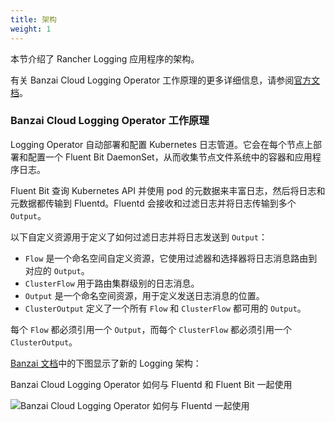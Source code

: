 ```yaml
---
title: 架构
weight: 1
---
```


本节介绍了 Rancher Logging 应用程序的架构。

有关 Banzai Cloud Logging Operator 工作原理的更多详细信息，请参阅[官方文档](https://banzaicloud.com/docs/one-eye/logging-operator/#architecture)。

### Banzai Cloud Logging Operator 工作原理

Logging Operator 自动部署和配置 Kubernetes 日志管道。它会在每个节点上部署和配置一个 Fluent Bit DaemonSet，从而收集节点文件系统中的容器和应用程序日志。

Fluent Bit 查询 Kubernetes API 并使用 pod 的元数据来丰富日志，然后将日志和元数据都传输到 Fluentd。Fluentd 会接收和过滤日志并将日志传输到多个`Output`。

以下自定义资源用于定义了如何过滤日志并将日志发送到 `Output`：

- `Flow` 是一个命名空间自定义资源，它使用过滤器和选择器将日志消息路由到对应的 `Output`。
- `ClusterFlow` 用于路由集群级别的日志消息。
- `Output` 是一个命名空间资源，用于定义发送日志消息的位置。
- `ClusterOutput` 定义了一个所有 `Flow` 和 `ClusterFlow` 都可用的 `Output`。

每个 `Flow` 都必须引用一个 `Output`，而每个 `ClusterFlow` 都必须引用一个 `ClusterOutput`。

[Banzai 文档](https://banzaicloud.com/docs/one-eye/logging-operator/#architecture)中的下图显示了新的 Logging 架构：

<figcaption>Banzai Cloud Logging Operator 如何与 Fluentd 和 Fluent Bit 一起使用</figcaption>

![Banzai Cloud Logging Operator 如何与 Fluentd 一起使用]({{<baseurl>}}/img/rancher/banzai-cloud-logging-operator.png)
